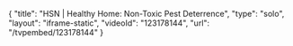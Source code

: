 {
    "title": "HSN | Healthy Home: Non-Toxic Pest Deterrence",
    "type": "solo",
    "layout": "iframe-static",
    "videoId": "123178144",
    "url": "\/tvpembed\/123178144"
}